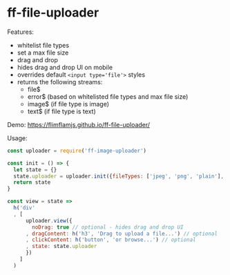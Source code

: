 # ff-file-uploader

Features:
  - whitelist file types
  - set a max file size
  - drag and drop
  - hides drag and drop UI on mobile
  - overrides default `<input type='file'>` styles
  - returns the following streams: 
    - file$
    - error$ (based on whitelisted file types and max file size)
    - image$ (if file type is image)
    - text$ (if file type is text)
    
Demo: https://flimflamjs.github.io/ff-file-uploader/

Usage:

```javascript
const uploader = require('ff-image-uploader')

const init = () => {
  let state = {}
  state.uploader = uploader.init({fileTypes: ['jpeg', 'png', 'plain'], maxKB: 2000})
  return state
}

const view = state =>
  h('div'
  , [
      uploader.view({
        noDrag: true // optional - hides drag and drop UI
      , dragContent: h('h3', 'Drag to upload a file...') // optional
      , clickContent: h('button', 'or browse...') // optional
      , state: state.uploader
      })
    ]  
  )
```




